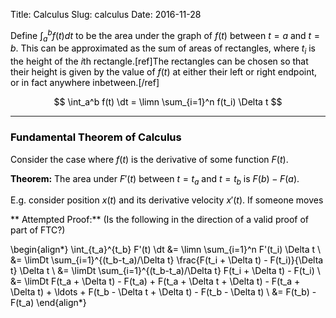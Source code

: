 Title: Calculus
Slug: calculus
Date: 2016-11-28

<style type="text/css">
body {color: black;}
</style>

$$
\newcommand{\i}{\mathbf{i}}
\newcommand{\j}{\mathbf{j}}
\newcommand{\cvec}[2]{\begin{pmatrix}#1\\#2\end{pmatrix}}
\newcommand{\mat}[4]{\begin{bmatrix}#1 & #2\\#3 & #4\\ \end{bmatrix}}
\newcommand{\scvec}[2]{\tiny{\cvec{#1}{#2}}}
\newcommand{\smat}[4]{\tiny{\mat{#1}{#2}{#3}{#4}}}
\newcommand{\nth}{n^{\text{th}}}
\newcommand{\sumn}{\sum_{n=1}^{\infty}}
\newcommand{\limn}{\lim\limits_{n \to \infty}}
\newcommand{\limDt}{\lim\limits_{\Delta t \to 0}}
\newcommand{\dt}{\,\mathrm{d}t}
$$

Define $\int_a^b f(t) dt$ to be the area under the graph of $f(t)$ between
$t=a$ and $t=b$. This can be approximated as the sum of areas of rectangles,
where $t_i$ is the height of the $i\mathrm{th}$ rectangle.[ref]The rectangles
can be chosen so that their height is given by the value of $f(t)$ at either
their left or right endpoint, or in fact anywhere inbetween.[/ref]

$$
\int_a^b f(t) \dt = \limn \sum_{i=1}^n f(t_i) \Delta t
$$

----------------------------------------------------------------------------

### Fundamental Theorem of Calculus

Consider the case where $f(t)$ is the derivative of some function $F(t)$.

**Theorem:** The area under $F'(t)$ between $t=t_a$ and $t=t_b$ is $F(b) - F(a)$.

E.g. consider position $x(t)$ and its derivative velocity $x'(t)$. If someone moves


** Attempted Proof:** (Is the following in the direction of a valid proof of part of FTC?)

\begin{align*}
\int_{t_a}^{t_b} F'(t) \dt
&= \limn \sum_{i=1}^n F'(t_i) \Delta t \\
&= \limDt \sum_{i=1}^{(t_b-t_a)/\Delta t} \frac{F(t_i + \Delta t) - F(t_i)}{\Delta t} \Delta t \\
&= \limDt \sum_{i=1}^{(t_b-t_a)/\Delta t} F(t_i + \Delta t) - F(t_i) \\
&= \limDt F(t_a + \Delta t) - F(t_a) + F(t_a + \Delta t + \Delta t) - F(t_a + \Delta t) + \ldots  + F(t_b - \Delta t + \Delta t) - F(t_b - \Delta t) \\
&= F(t_b) - F(t_a)
\end{align*}
